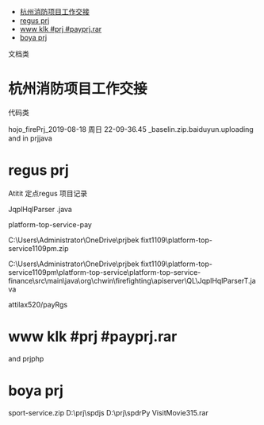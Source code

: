 
<!-- TOC -->

- [杭州消防项目工作交接](#%E6%9D%AD%E5%B7%9E%E6%B6%88%E9%98%B2%E9%A1%B9%E7%9B%AE%E5%B7%A5%E4%BD%9C%E4%BA%A4%E6%8E%A5)
- [regus prj](#regus-prj)
- [www klk #prj #payprj.rar](#www-klk-prj-payprjrar)
- [boya prj](#boya-prj)

<!-- /TOC -->

文档类

# 杭州消防项目工作交接

代码类

hojo_firePrj_2019-08-18 周日 22-09-36.45 _baselin.zip.baiduyun.uploading
and in prjjava

# regus prj

Atitit 定点regus 项目记录


JqplHqlParser .java

platform-top-service-pay

C:\Users\Administrator\OneDrive\prjbek fixt1109\platform-top-service1109pm.zip

C:\Users\Administrator\OneDrive\prjbek fixt1109\platform-top-service1109pm\platform-top-service\platform-top-service-finance\src\main\java\org\chwin\firefighting\apiserver\QL\JqplHqlParserT.java


attilax520/payRgs



# www klk #prj #payprj.rar

 and prjphp

# boya prj 

sport-service.zip
D:\prj\spdjs
D:\prj\spdrPy
VisitMovie315.rar
